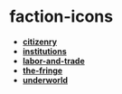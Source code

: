 <!-- generated by markdown-notes-tree -->

# faction-icons

<!-- optional markdown-notes-tree directory description starts here -->

<!-- optional markdown-notes-tree directory description ends here -->

- [**citizenry**](citizenry)
- [**institutions**](institutions)
- [**labor-and-trade**](labor-and-trade)
- [**the-fringe**](the-fringe)
- [**underworld**](underworld)
